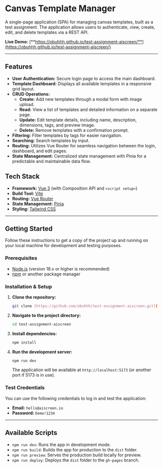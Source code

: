 # Canvas Template Manager

A single-page application (SPA) for managing canvas templates, built as a test assignment. The application allows users to authenticate, view, create, edit, and delete templates via a REST API.

**Live Demo:** [**https://obuhhh.github.io/test-assignment-aiscreen/**](https://obuhhh.github.io/test-assignment-aiscreen/)

---

## Features

* **User Authentication:** Secure login page to access the main dashboard.
* **Template Dashboard:** Displays all available templates in a responsive grid layout.
* **CRUD Operations:**
    * **Create:** Add new templates through a modal form with image upload.
    * **Read:** View a list of templates and detailed information on a separate page.
    * **Update:** Edit template details, including name, description, dimensions, tags, and preview image.
    * **Delete:** Remove templates with a confirmation prompt.
* **Filtering:** Filter templates by tags for easier navigation.
* **Searching:** Search templates by input.
* **Routing:** Utilizes Vue Router for seamless navigation between the login, dashboard, and edit pages.
* **State Management:** Centralized state management with Pinia for a predictable and maintainable data flow.

## Tech Stack

* **Framework:** [Vue 3](https://vuejs.org/) (with Composition API and `<script setup>`)
* **Build Tool:** [Vite](https://vitejs.dev/)
* **Routing:** [Vue Router](https://router.vuejs.org/)
* **State Management:** [Pinia](https://pinia.vuejs.org/)
* **Styling:** [Tailwind CSS](https://tailwindcss.com/)

---

## Getting Started

Follow these instructions to get a copy of the project up and running on your local machine for development and testing purposes.

### Prerequisites

* [Node.js](https://nodejs.org/) (version 18.x or higher is recommended)
* [npm](https://www.npmjs.com/) or another package manager

### Installation & Setup

1.  **Clone the repository:**
    ```sh
    git clone [https://github.com/obuhhh/test-assignment-aiscreen.git](https://github.com/obuhhh/test-assignment-aiscreen.git)
    ```

2.  **Navigate to the project directory:**
    ```sh
    cd test-assignment-aiscreen
    ```

3.  **Install dependencies:**
    ```sh
    npm install
    ```

4.  **Run the development server:**
    ```sh
    npm run dev
    ```
    The application will be available at `http://localhost:5173` (or another port if 5173 is in use).

### Test Credentials

You can use the following credentials to log in and test the application:

* **Email:** `hello@aiscreen.io`
* **Password:** `Demo!1234`

---

## Available Scripts

* `npm run dev`: Runs the app in development mode.
* `npm run build`: Builds the app for production to the `dist` folder.
* `npm run preview`: Serves the production build locally for preview.
* `npm run deploy`: Deploys the `dist` folder to the `gh-pages` branch.
